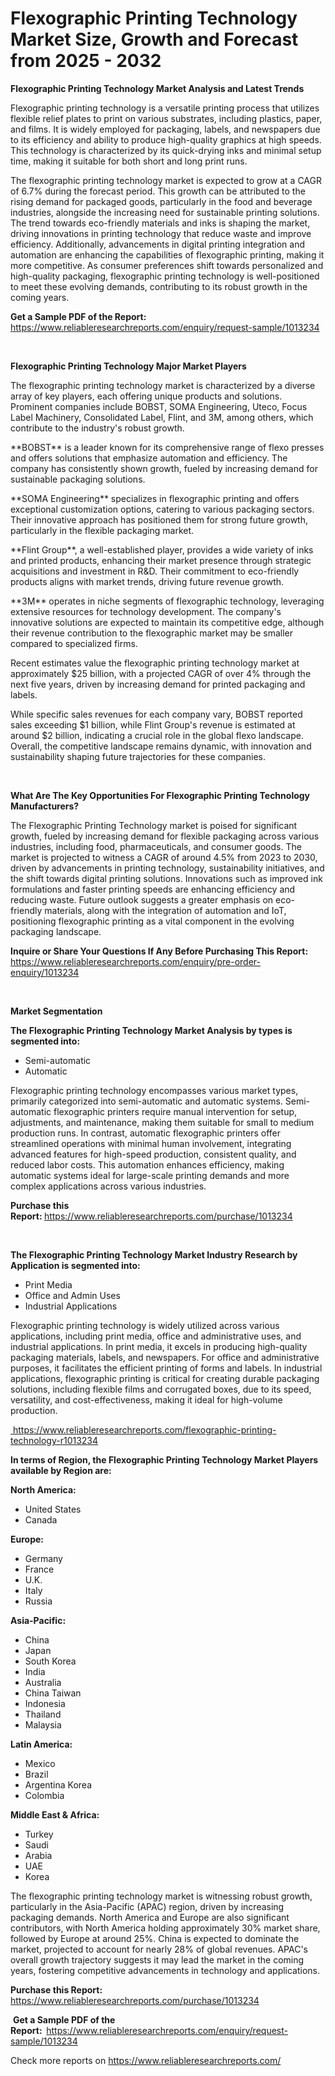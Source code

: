 <p><h1>Flexographic Printing Technology Market Size, Growth and Forecast from 2025 - 2032</h1></p><p><strong>Flexographic Printing Technology Market Analysis and Latest Trends</strong></p>
<p><p>Flexographic printing technology is a versatile printing process that utilizes flexible relief plates to print on various substrates, including plastics, paper, and films. It is widely employed for packaging, labels, and newspapers due to its efficiency and ability to produce high-quality graphics at high speeds. This technology is characterized by its quick-drying inks and minimal setup time, making it suitable for both short and long print runs.</p><p>The flexographic printing technology market is expected to grow at a CAGR of 6.7% during the forecast period. This growth can be attributed to the rising demand for packaged goods, particularly in the food and beverage industries, alongside the increasing need for sustainable printing solutions. The trend towards eco-friendly materials and inks is shaping the market, driving innovations in printing technology that reduce waste and improve efficiency. Additionally, advancements in digital printing integration and automation are enhancing the capabilities of flexographic printing, making it more competitive. As consumer preferences shift towards personalized and high-quality packaging, flexographic printing technology is well-positioned to meet these evolving demands, contributing to its robust growth in the coming years.</p></p>
<p><strong>Get a Sample PDF of the Report:&nbsp;</strong> <a href="https://www.reliableresearchreports.com/enquiry/request-sample/1013234?utm_campaign=3284&utm_medium=2&utm_source=Github&utm_content=ia&utm_term=05032025&utm_id=flexographic-printing-technology">https://www.reliableresearchreports.com/enquiry/request-sample/1013234</a></p>
<p>&nbsp;</p>
<p><strong>Flexographic Printing Technology Major Market Players</strong></p>
<p><p>The flexographic printing technology market is characterized by a diverse array of key players, each offering unique products and solutions. Prominent companies include BOBST, SOMA Engineering, Uteco, Focus Label Machinery, Consolidated Label, Flint, and 3M, among others, which contribute to the industry's robust growth.</p><p>**BOBST** is a leader known for its comprehensive range of flexo presses and offers solutions that emphasize automation and efficiency. The company has consistently shown growth, fueled by increasing demand for sustainable packaging solutions. </p><p>**SOMA Engineering** specializes in flexographic printing and offers exceptional customization options, catering to various packaging sectors. Their innovative approach has positioned them for strong future growth, particularly in the flexible packaging market.</p><p>**Flint Group**, a well-established player, provides a wide variety of inks and printed products, enhancing their market presence through strategic acquisitions and investment in R&D. Their commitment to eco-friendly products aligns with market trends, driving future revenue growth.</p><p>**3M** operates in niche segments of flexographic technology, leveraging extensive resources for technology development. The company's innovative solutions are expected to maintain its competitive edge, although their revenue contribution to the flexographic market may be smaller compared to specialized firms.</p><p>Recent estimates value the flexographic printing technology market at approximately $25 billion, with a projected CAGR of over 4% through the next five years, driven by increasing demand for printed packaging and labels.</p><p>While specific sales revenues for each company vary, BOBST reported sales exceeding $1 billion, while Flint Group's revenue is estimated at around $2 billion, indicating a crucial role in the global flexo landscape. Overall, the competitive landscape remains dynamic, with innovation and sustainability shaping future trajectories for these companies.</p></p>
<p>&nbsp;</p>
<p><strong>What Are The Key Opportunities For Flexographic Printing Technology Manufacturers?</strong></p>
<p><p>The Flexographic Printing Technology market is poised for significant growth, fueled by increasing demand for flexible packaging across various industries, including food, pharmaceuticals, and consumer goods. The market is projected to witness a CAGR of around 4.5% from 2023 to 2030, driven by advancements in printing technology, sustainability initiatives, and the shift towards digital printing solutions. Innovations such as improved ink formulations and faster printing speeds are enhancing efficiency and reducing waste. Future outlook suggests a greater emphasis on eco-friendly materials, along with the integration of automation and IoT, positioning flexographic printing as a vital component in the evolving packaging landscape.</p></p>
<p><strong>Inquire or Share Your Questions If Any Before Purchasing This Report:</strong> <a href="https://www.reliableresearchreports.com/enquiry/pre-order-enquiry/1013234?utm_campaign=3284&utm_medium=2&utm_source=Github&utm_content=ia&utm_term=05032025&utm_id=flexographic-printing-technology">https://www.reliableresearchreports.com/enquiry/pre-order-enquiry/1013234</a></p>
<p>&nbsp;</p>
<p><strong>Market Segmentation</strong></p>
<p><strong>The Flexographic Printing Technology Market Analysis by types is segmented into:</strong></p>
<p><ul><li>Semi-automatic</li><li>Automatic</li></ul></p>
<p><p>Flexographic printing technology encompasses various market types, primarily categorized into semi-automatic and automatic systems. Semi-automatic flexographic printers require manual intervention for setup, adjustments, and maintenance, making them suitable for small to medium production runs. In contrast, automatic flexographic printers offer streamlined operations with minimal human involvement, integrating advanced features for high-speed production, consistent quality, and reduced labor costs. This automation enhances efficiency, making automatic systems ideal for large-scale printing demands and more complex applications across various industries.</p></p>
<p><strong>Purchase this Report:&nbsp;</strong><a href="https://www.reliableresearchreports.com/purchase/1013234?utm_campaign=3284&utm_medium=2&utm_source=Github&utm_content=ia&utm_term=05032025&utm_id=flexographic-printing-technology">https://www.reliableresearchreports.com/purchase/1013234</a></p>
<p>&nbsp;</p>
<p><strong>The Flexographic Printing Technology Market Industry Research by Application is segmented into:</strong></p>
<p><ul><li>Print Media</li><li>Office and Admin Uses</li><li>Industrial Applications</li></ul></p>
<p><p>Flexographic printing technology is widely utilized across various applications, including print media, office and administrative uses, and industrial applications. In print media, it excels in producing high-quality packaging materials, labels, and newspapers. For office and administrative purposes, it facilitates the efficient printing of forms and labels. In industrial applications, flexographic printing is critical for creating durable packaging solutions, including flexible films and corrugated boxes, due to its speed, versatility, and cost-effectiveness, making it ideal for high-volume production.</p></p>
<p><a href="https://www.reliableresearchreports.com/flexographic-printing-technology-r1013234?utm_campaign=3284&utm_medium=2&utm_source=Github&utm_content=ia&utm_term=05032025&utm_id=flexographic-printing-technology">&nbsp;https://www.reliableresearchreports.com/flexographic-printing-technology-r1013234</a></p>
<p><strong>In terms of Region, the Flexographic Printing Technology Market Players available by Region are:</strong></p>
<p>
    <p> <strong> North America: </strong>
        <ul>
            <li>United States</li>
            <li>Canada</li>
        </ul>
        </p> 
    <p> <strong> Europe: </strong>
        <ul>
            <li>Germany</li>
            <li>France</li>
            <li>U.K.</li>
            <li>Italy</li>
            <li>Russia</li>
        </ul>
        </p> 
    <p> <strong> Asia-Pacific: </strong>
        <ul>
            <li>China</li>
            <li>Japan</li>
            <li>South Korea</li>
            <li>India</li>
            <li>Australia</li>
            <li>China Taiwan</li>
            <li>Indonesia</li>
            <li>Thailand</li>
            <li>Malaysia</li>
        </ul>
        </p> 
    <p> <strong> Latin America: </strong>
        <ul>
            <li>Mexico</li>
            <li>Brazil</li>
            <li>Argentina Korea</li>
            <li>Colombia</li>
        </ul>
        </p> 
    <p> <strong> Middle East & Africa: </strong>
        <ul>
            <li>Turkey</li>
            <li>Saudi</li>
            <li>Arabia</li>
            <li>UAE</li>
            <li>Korea</li>
        </ul>
    </p>
    </p>
<p><p>The flexographic printing technology market is witnessing robust growth, particularly in the Asia-Pacific (APAC) region, driven by increasing packaging demands. North America and Europe are also significant contributors, with North America holding approximately 30% market share, followed by Europe at around 25%. China is expected to dominate the market, projected to account for nearly 28% of global revenues. APAC's overall growth trajectory suggests it may lead the market in the coming years, fostering competitive advancements in technology and applications.</p></p>
<p><strong>Purchase this Report: </strong><a href="https://www.reliableresearchreports.com/purchase/1013234?utm_campaign=3284&utm_medium=2&utm_source=Github&utm_content=ia&utm_term=05032025&utm_id=flexographic-printing-technology">https://www.reliableresearchreports.com/purchase/1013234</a></p>
<p>&nbsp;<strong>Get a Sample PDF of the Report:&nbsp;&nbsp;</strong><a href="https://www.reliableresearchreports.com/enquiry/request-sample/1013234?utm_campaign=3284&utm_medium=2&utm_source=Github&utm_content=ia&utm_term=05032025&utm_id=flexographic-printing-technology">https://www.reliableresearchreports.com/enquiry/request-sample/1013234</a></p>
<p><strong></strong></p>
<p>Check more reports on <a href="https://www.reliableresearchreports.com/?utm_campaign=3284&utm_medium=2&utm_source=Github&utm_content=ia&utm_term=05032025&utm_id=flexographic-printing-technology">https://www.reliableresearchreports.com/</a></p>